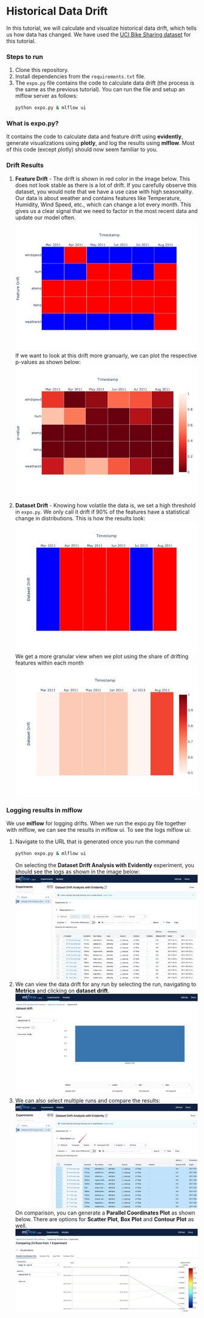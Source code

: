 # Historical Data Drift

In this tutorial, we will calculate and visualize historical data drift, which tells us how data has changed. We have used the [UCI Bike Sharing dataset](https://archive.ics.uci.edu/ml/datasets/bike+sharing+dataset) for this tutorial.

### Steps to run
1. Clone this repository.
2. Install dependencies from the `requirements.txt` file.
3. The `expo.py` file contains the code to calculate data drift (the process is the same as the previous tutorial). You can run the file and setup an mlflow server as follows:
    ```bash
    python expo.py & mlflow ui
    ```

### What is expo.py?
It contains the code to calculate data and feature drift using **evidently**, generate visualizations using **plotly**, and log the results using **mlflow**. Most of this code (except plotly) should now seem familiar to you.

### Drift Results
1. **Feature Drift** - The drift is shown in red color in the image below. This does not look stable as there is a lot of drift. If you carefully observe this dataset, you would note that we have a use case with high seasonality. Our data is about weather and contains features like Temperature, Humidity, Wind Speed, etc., which can change a lot every month. This gives us a clear signal that we need to factor in the most recent data and update our model often.
    ![Feature Drift](./images/feature_drift.png)
    If we want to look at this drift more granuarly, we can plot the respective p-values as shown below:
    ![Feature Drift p-values](./images/feature_drift_p-values.png)

2. **Dataset Drift** - Knowing how volatile the data is, we set a high threshold in `expo.py`. We only call it drift if 90% of the features have a statistical change in distributions. This is how the results look:
    ![Data Drift](./images/data_drift.png)
    We get a more granular view when we plot using the share of drifting features within each month
    ![Data Drift Granular](./images/data_drift_granular.png)

### Logging results in mlflow

We use **mlflow** for logging drifts. When we run the expo.py file together with mlflow, we can see the results in mlflow ui. To see the logs mlflow ui:
1. Navigate to the URL that is generated once you run the command 
    ```bash
    python expo.py & mlflow ui
    ```
    On selecting the **Dataset Drift Analysis with Evidently** experiment, you should see the logs as shown in the image below:
    ![mlflow UI](./images/mlflow_exp.png)
2. We can view the data drift for any run by selecting the run, navigating to **Metrics** and clicking on **dataset drift**.
    ![mlflow data drift for a run](./images/mlflow_drift_run.png)
3. We can also select multiple runs and compare the results:
    ![mlflow](./images/mlflow_compare_runs.png)
    On comparison, you can generate a **Parallel Coordinates Plot** as shown below. There are options for **Scatter Plot**, **Box Plot** and **Contour Plot** as well.
    ![mlflow](./images/mlflow_parallel_coordinates_plot.png)